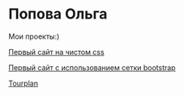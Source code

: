
# Попова Ольга
Мои проекты:)

[Первый сайт на чистом css](https://olia12.github.io/first_css_project/ "Описание")

[Первый сайт с использованием сетки bootstrap](https://olia12.github.io/first_with_bootstrap_project "Описание")

[Tourplan](https://olia12.github.io/tour-plan/ "Описание")
